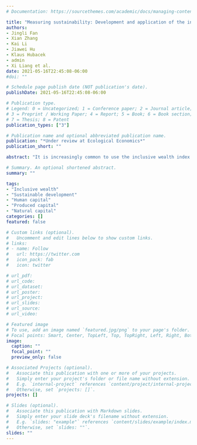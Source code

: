 ```yaml
---
# Documentation: https://sourcethemes.com/academic/docs/managing-content/

title: "Measuring sustainability: Development and application of the inclusive wealth index in China"
authors: 
- Jingli Fan
- Xian Zhang
- Kai Li
- Jiawei Hu
- Klaus Hubacek
- admin
- Xi Liang et al.
date: 2021-05-16T22:45:08-06:00
#doi: ""

# Schedule page publish date (NOT publication's date).
publishDate: 2021-05-16T22:45:08-06:00

# Publication type.
# Legend: 0 = Uncategorized; 1 = Conference paper; 2 = Journal article;
# 3 = Preprint / Working Paper; 4 = Report; 5 = Book; 6 = Book section;
# 7 = Thesis; 8 = Patent
publication_types: ["3"]

# Publication name and optional abbreviated publication name.
publication: "*Under review at Ecological Economics*"
publication_short: ""

abstract: "It is increasingly common to use the inclusive wealth index (IWI) to comprehensively evaluate national sustainability; however, highly aggregated components and limited regional cases restrict its wider application and effectiveness in achieving the Sustainable Development Goals (SDGs). This study proposes an improved IWI framework consisting of six disaggregated components. We further apply the framework in China and evaluate sustainability at the provincial level. The results show that China is developing sustainably, with the per capita IWI growing at a 2.3% annual rate from 2000 to 2016, which is still slow compared with growth in GDP, especially after 2005. The increase of IWI is hindered by aggravating gender inequality and benefited from the advanced product feature. The results also suggest significant heterogeneity in provincial IWI mainly due to differences in economic development stages, geographic locations, and uneven IWI growth. Different driving factors lead to diverse wealth accumulation patterns. The significant IWI growth is largely driven by stimulating wealth accumulation related effectively to more human capital and advanced produced capital. In contrast, the insufficient IWI growth is often caused by lots of ordinary produced capital or the continued decline in the natural capital. Our findings provide a basis for tracking progress towards the SDGs and measuring the heterogeneity of regional socio-economic development in China."

# Summary. An optional shortened abstract.
summary: ""

tags:
- "Inclusive wealth"
- "Sustainable development"
- "Human capital"
- "Produced capital"
- "Natural capital"
categories: []
featured: false

# Custom links (optional).
#   Uncomment and edit lines below to show custom links.
# links:
# - name: Follow
#   url: https://twitter.com
#   icon_pack: fab
#   icon: twitter

# url_pdf:
# url_code:
# url_dataset:
# url_poster:
# url_project:
# url_slides:
# url_source:
# url_video:

# Featured image
# To use, add an image named `featured.jpg/png` to your page's folder. 
# Focal points: Smart, Center, TopLeft, Top, TopRight, Left, Right, BottomLeft, Bottom, BottomRight.
image:
  caption: ""
  focal_point: ""
  preview_only: false

# Associated Projects (optional).
#   Associate this publication with one or more of your projects.
#   Simply enter your project's folder or file name without extension.
#   E.g. `internal-project` references `content/project/internal-project/index.md`.
#   Otherwise, set `projects: []`.
projects: []

# Slides (optional).
#   Associate this publication with Markdown slides.
#   Simply enter your slide deck's filename without extension.
#   E.g. `slides: "example"` references `content/slides/example/index.md`.
#   Otherwise, set `slides: ""`.
slides: ""
---
```

